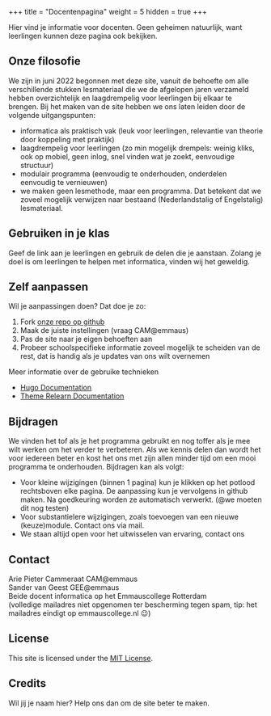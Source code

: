+++
title = "Docentenpagina"
weight = 5
hidden = true
+++

Hier vind je informatie voor docenten. Geen geheimen natuurlijk, want leerlingen kunnen deze pagina ook bekijken.

<!--more-->

## Onze filosofie
We zijn in juni 2022 begonnen met deze site, vanuit de behoefte om alle verschillende stukken lesmateriaal die we de afgelopen jaren verzameld hebben overzichtelijk en laagdrempelig voor leerlingen bij elkaar te brengen. Bij het maken van de site hebben we ons laten leiden door de volgende uitgangspunten:
- informatica als praktisch vak (leuk voor leerlingen, relevantie van theorie door koppeling met praktijk)
- laagdrempelig voor leerlingen (zo min mogelijk drempels: weinig kliks, ook op mobiel, geen inlog, snel vinden wat je zoekt, eenvoudige structuur)
- modulair programma (eenvoudig te onderhouden, onderdelen eenvoudig te vernieuwen)
- we maken geen lesmethode, maar een programma. Dat betekent dat we zoveel mogelijk verwijzen naar bestaand (Nederlandstalig of Engelstalig) lesmateriaal.

## Gebruiken in je klas
Geef de link aan je leerlingen en gebruik de delen die je aanstaan. Zolang je doel is om leerlingen te helpen met informatica, vinden wij het geweldig.

## Zelf aanpassen 
Wil je aanpassingen doen? Dat doe je zo:
1. Fork [onze repo op github](https://github.com/emmauscollege/emmauscollege.github.io)
2. Maak de juiste instellingen (vraag CAM@emmaus)
3. Pas de site naar je eigen behoeften aan
4. Probeer schoolspecifieke informatie zoveel mogelijk te scheiden van de rest, dat is handig als je updates van ons wilt overnemen

Meer informatie over de gebruike technieken
 - [Hugo Documentation](https://gohugo.io/)
 - [Theme Relearn Documentation](https://mcshelby.github.io/hugo-theme-relearn/)
  
## Bijdragen
We vinden het tof als je het programma gebruikt en nog toffer als je mee wilt werken om het verder te verbeteren. Als we kennis delen dan wordt het voor iedereen beter en kost het ons met zijn allen minder tijd om een mooi programma te onderhouden. Bijdragen kan als volgt:
- Voor kleine wijzigingen (binnen 1 pagina) kun je klikken op het potlood rechtsboven elke pagina. De aanpassing kun je vervolgens in github maken. Na goedkeuring worden ze automatisch verwerkt. (@we moeten dit nog testen)
- Voor substantielere wijzigingen, zoals toevoegen van een nieuwe (keuze)module. Contact ons via mail.
- We staan altijd open voor het uitwisselen van ervaring, contact ons

## Contact
Arie Pieter Cammeraat CAM@emmaus<br>
Sander van Geest GEE@emmaus <br>
Beide docent informatica op het Emmauscollege Rotterdam <br>
(volledige mailadres niet opgenomen ter bescherming tegen spam, tip: het mailadres eindigt op emmauscollege.nl 😉)

## License

This site is licensed under the [MIT License](https://github.com/emmauscollege/emmauscollege.github.io/blob/main/LICENSE).

## Credits
Wil jij je naam hier? Help ons dan om de site beter te maken.


 
